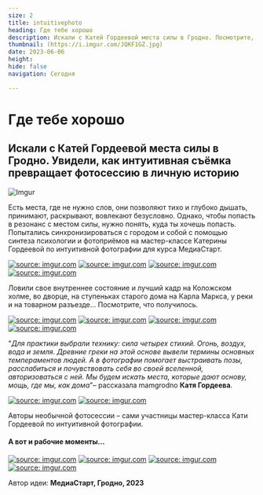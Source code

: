 ```yaml
---
size: 2
title: intuitivephoto
heading: Где тебе хорошо
description: Искали с Катей Гордеевой места силы в Гродно. Посмотрите, как интуитивная съёмка превращает фотосессию в личную историю
thumbnail: (https://i.imgur.com/JQKF1GZ.jpg)
date: 2023-06-06
height: 
hide: false
navigation: Сегодня

---
```

# **Где тебе хорошо**

## Искали с Катей Гордеевой места силы в Гродно. Увидели, как интуитивная съёмка превращает фотосессию в личную историю

![Imgur](https://i.imgur.com/JQKF1GZ.jpg)

Есть места, где не нужно слов, они позволяют тихо и глубоко дышать, принимают, раскрывают, вовлекают безусловно. Однако, чтобы попасть в резонанс с местом силы, нужно понять, куда ты хочешь попасть. 
Попытались синхронизироваться с городом и собой с помощью синтеза психологии и фотоприёмов на мастер-классе Катерины Гордеевой по интуитивной фотографии  для курса МедиаСтарт.

<div class="gallery2">
<!-- Смените gallery2 на gallery3 или gallery4, цифра определяет количество картинок в одном ряду -->
<a href="https://imgur.com/WsSvUW7"><img src="https://i.imgur.com/WsSvUW7.jpg" title="source: imgur.com" /></a>
<a href="https://imgur.com/T6GmwC8"><img src="https://i.imgur.com/T6GmwC8.jpg" title="source: imgur.com" /></a>
<a href="https://imgur.com/g8vFFYh"><img src="https://i.imgur.com/g8vFFYh.jpg" title="source: imgur.com" /></a>
<a href="https://imgur.com/938vFqH"><img src="https://i.imgur.com/938vFqH.jpg" title="source: imgur.com" /></a>
</div>

Ловили свое внутреннее состояние и лучший кадр на Коложском холме, во дворце, на ступеньках старого дома на Карла Маркса, у реки и на товарном разъезде…
Посмотрите, что получилось.

<div class="gallery2">
<!-- Смените gallery2 на gallery3 или gallery4, цифра определяет количество картинок в одном ряду -->
<a href="https://imgur.com/UEFJVH5"><img src="https://i.imgur.com/UEFJVH5.jpg" title="source: imgur.com" /></a>
<a href="https://imgur.com/DgjUCFa"><img src="https://i.imgur.com/DgjUCFa.jpg" title="source: imgur.com" /></a>
<a href="https://imgur.com/1HLajkV"><img src="https://i.imgur.com/1HLajkV.jpg" title="source: imgur.com" /></a>
<a href="https://imgur.com/FC9bfVp"><img src="https://i.imgur.com/FC9bfVp.jpg" title="source: imgur.com" /></a>
</div>

"_Для практики выбрали технику: сила четырех стихий. Огонь, воздух, вода и земля. Древние греки на этой основе вывели термины основных темпераментов людей. А в фотографии помогает выстраивать позы,
расслабиться и почувствовать себя во своей вселенной, авторизоваться с ней. Мы будем искать места, которые дают основу, мощь, где мы, как дома_"– рассказала mamgrodno **Катя Гордеева**.

<div class="gallery2">
<!-- Смените gallery2 на gallery3 или gallery4, цифра определяет количество картинок в одном ряду -->
<a href="https://imgur.com/3ZmPJVZ"><img src="https://i.imgur.com/3ZmPJVZ.jpg" title="source: imgur.com" /></a>
<a href="https://imgur.com/MsR3FBF"><img src="https://i.imgur.com/MsR3FBF.jpg" title="source: imgur.com" /></a>
</div>

Авторы необычной фотосессии – сами участницы мастер-класса Кати Гордеевой по интуитивной фотографии.

#### **А вот и рабочие моменты**...

<div class="gallery4">
<!-- Смените gallery2 на gallery3 или gallery4, цифра определяет количество картинок в одном ряду -->
<a href="https://imgur.com/BReIf9B"><img src="https://i.imgur.com/BReIf9B.jpg" title="source: imgur.com" /></a>
<a href="https://imgur.com/Kou0D3A"><img src="https://i.imgur.com/Kou0D3A.jpg" title="source: imgur.com" /></a>
<a href="https://imgur.com/OGAJm5e"><img src="https://i.imgur.com/OGAJm5e.jpg" title="source: imgur.com" /></a>
<a href="https://imgur.com/T2EnNDZ"><img src="https://i.imgur.com/T2EnNDZ.jpg" title="source: imgur.com" /></a>
</div>

Автор идеи: **МедиаСтарт, Гродно, 2023**
